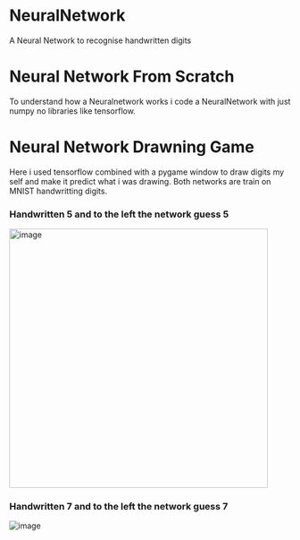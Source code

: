 # NeuralNetwork
A Neural Network to recognise handwritten digits

# Neural Network From Scratch
To understand how a Neuralnetwork works i code a NeuralNetwork with just numpy no libraries like tensorflow.

# Neural Network Drawning Game
Here i used tensorflow combined with a pygame window to draw digits my self and make it predict what i was drawing. 
Both networks are train on MNIST handwritting digits.

### Handwritten 5 and to the left the network guess 5
<img width="463" alt="image" src="https://user-images.githubusercontent.com/74210896/201487420-6e8ceebe-5615-4053-afcb-aa502cb794c2.png">

### Handwritten 7 and to the left the network guess 7
![image](https://user-images.githubusercontent.com/74210896/201487457-1cbec38e-3aba-4fe2-98b7-8c47109a146b.png)
